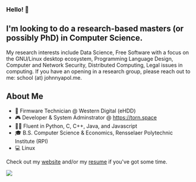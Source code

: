 ### Hello! 👋

## I'm looking to do a research-based masters (or possibly PhD) in Computer Science.
My research interests include Data Science, Free Software with a focus on the GNU/Linux desktop ecosystem, Programming
Language Design, Computer and Network Security, Distributed Computing, Legal issues in computing.
If you have an opening in a research group, please reach out to me: school (at) johnnyapol.me.

## About Me

- 💾  Firmware Technician @ Western Digital (eHDD)
- 🎮  Developer & System Adminstrator @ https://torn.space
- 👨‍💻  Fluent in Python, C, C++, Java, and Javascript
- 🎓  B.S. Computer Science & Economics, Rensselaer Polytechnic Institute (RPI)
- 💻  Linux

Check out my [website](https://johnnyapol.me) and/or my [resume](https://johnnyapol.me/resume.pdf) if you've got some time.



![](https://komarev.com/ghpvc/?username=johnnyapol&label=Visitor+Counter)
